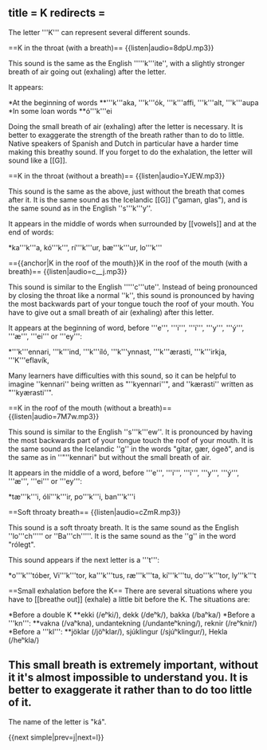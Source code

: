 title = K
redirects =
---

The letter '''K''' can represent several different sounds.

==K in the throat (with a breath)==
{{listen|audio=8dpU.mp3}}

This sound is the same as the English '''''k'''ite'', with a slightly stronger breath of air going out (exhaling) after the letter.

It appears:

*At the beginning of words
**'''k'''aka, '''k'''ók, '''k'''affi, '''k'''alt, '''k'''aupa
*In some loan words
**ó'''k'''ei

Doing the small breath of air (exhaling) after the letter is necessary. It is better to exaggerate the strength of the breath rather than to do to little. Native speakers of Spanish and Dutch in particular have a harder time making this breathy sound. If you forget to do the exhalation, the letter will sound like a [[G]].

==K in the throat (without a breath)==
{{listen|audio=YJEW.mp3}}

This sound is the same as the above, just without the breath that comes after it. It is the same sound as the Icelandic [[G]] ("gaman, glas"), and is the same sound as in the English ''s'''k'''y''.

It appears in the middle of words when surrounded by [[vowels]] and at the end of words:

*ka'''k'''a, kó'''k''', rí'''k'''ur, bæ'''k'''ur, lo'''k'''

=={{anchor|K in the roof of the mouth}}K in the roof of the mouth (with a breath)==
{{listen|audio=c__j.mp3}}

This sound is similar to the English '''''c'''ute''. Instead of being pronounced by closing the throat like a normal ''k'', this sound is pronounced by having the most backwards part of your tongue touch the roof of your mouth. You have to give out a small breath of air (exhaling) after this letter.

It appears at the beginning of word, before '''e''', '''i''', '''í''', '''y''', '''ý''', '''æ''', '''ei''' or '''ey''':

*'''k'''ennari, '''k'''ind, '''k'''íló, '''k'''ynnast, '''k'''ærasti, '''k'''irkja, '''K'''eflavík,

Many learners have difficulties with this sound, so it can be helpful to imagine ''kennari'' being written as "''kyennari''", and ''kærasti'' written as "''kyærasti''".

==K in the roof of the mouth (without a breath)==
{{listen|audio=7M7w.mp3}}

This sound is similar to the English ''s'''k'''ew''. It is pronounced by having the most backwards part of your tongue touch the roof of your mouth.  It is the same sound as the Icelandic ''g'' in the words "gítar, gær, ógeð", and is the same as in ''"''kennari" but without the small breath of air. 

It appears in the middle of a word, before '''e''', '''i''', '''í''', '''y''', '''ý''', '''æ''', '''ei''' or '''ey''': 

*tæ'''k'''i, ólí'''k'''ir, po'''k'''i, ban'''k'''i

==Soft throaty breath==
{{listen|audio=cZmR.mp3}}

This sound is a soft throaty breath. It is the same sound as the English ''lo'''ch''''' or ''Ba'''ch'''''. It is the same sound as the ''g'' in the word "rólegt".

This sound appears if the next letter is a '''t''':

*o'''k'''tóber, Vi'''k'''tor, ka'''k'''tus, ræ'''k'''ta, kí'''k'''tu, do'''k'''tor, ly'''k'''t

==Small exhalation before the K==
There are several situations where you have to [[breathe out]] (exhale) a little bit before the K. The situations are:

*Before a double K
**ekki (/eʰki/), dekk (/deʰk/), bakka (/baʰka/)
*Before a '''kn''':
**vakna (/vaʰkna), undantekning (/undanteʰkning/), reknir (/reʰknir/)
*Before a '''kl''':
**jöklar (/jöʰklar/), sjúklingur (/sjúʰklingur/), Hekla (/heʰkla/)

This small breath is extremely important, without it it's almost impossible to understand you. It is better to exaggerate it rather than to do too little of it.
----

The name of the letter is "ká".

{{next simple|prev=j|next=l}}

<div class="notes"></div>